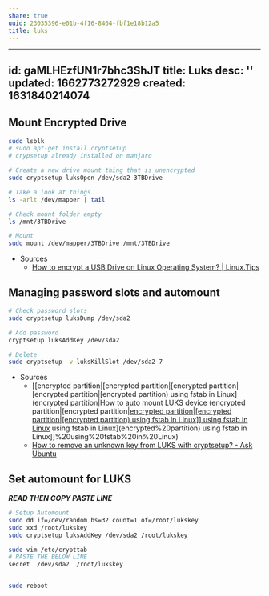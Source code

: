 ```yaml
---
share: true
uuid: 23035396-e01b-4f16-8464-fbf1e18b12a5
title: luks
---
```

---
id: gaMLHEzfUN1r7bhc3ShJT
title: Luks
desc: ''
updated: 1662773272929
created: 1631840214074
---

## Mount Encrypted Drive

``` bash
sudo lsblk
# sudo apt-get install cryptsetup
# crypsetup already installed on manjaro

# Create a new drive mount thing that is unencrypted
sudo cryptsetup luksOpen /dev/sda2 3TBDrive

# Take a look at things
ls -arlt /dev/mapper | tail

# Check mount folder empty
ls /mnt/3TBDrive

# Mount
sudo mount /dev/mapper/3TBDrive /mnt/3TBDrive
```   

* Sources
  * [How to encrypt a USB Drive on Linux Operating System? | Linux.Tips](https://linux.tips/tutorials/how-to-encrypt-a-usb-drive-on-linux-operating-system)

## Managing password slots and automount

``` bash
# Check password slots
sudo cryptsetup luksDump /dev/sda2

# Add password
cryptsetup luksAddKey /dev/sda2

# Delete
sudo cryptsetup -v luksKillSlot /dev/sda2 7
```

* Sources
  * [[encrypted partition|[encrypted partition|[encrypted partition|[encrypted partition|[encrypted partition) using fstab in Linux](encrypted partition|How to auto mount LUKS device (encrypted partition|[encrypted partition|[encrypted partition|[encrypted partition|[encrypted partition) using fstab in Linux]] using fstab in Linux](encrypted%20partition) using fstab in Linux](encrypted%20partition) using fstab in Linux]]%20using%20fstab%20in%20Linux)
  * [How to remove an unknown key from LUKS with cryptsetup? - Ask Ubuntu](https://askubuntu.com/questions/1125246/how-to-remove-an-unknown-key-from-luks-with-cryptsetup)

## Set automount for LUKS

***READ THEN COPY PASTE LINE***

``` bash
# Setup Automount
sudo dd if=/dev/random bs=32 count=1 of=/root/lukskey
sudo xxd /root/lukskey
sudo cryptsetup luksAddKey /dev/sda2 /root/lukskey

sudo vim /etc/crypttab
# PASTE THE BELOW LINE
secret  /dev/sda2  /root/lukskey


sudo reboot
```